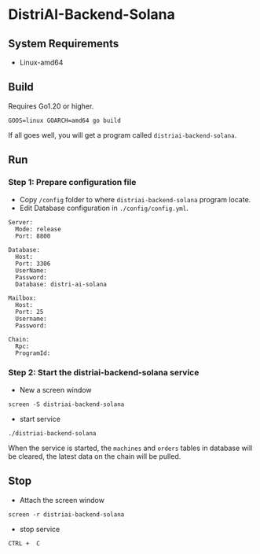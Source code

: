 # DistriAI-Backend-Solana

## System Requirements
- Linux-amd64

## Build
Requires Go1.20 or higher.
```
GOOS=linux GOARCH=amd64 go build
```
If all goes well, you will get a program called `distriai-backend-solana`.

## Run
### Step 1: Prepare configuration file
- Copy `/config` folder to where `distriai-backend-solana` program locate.
- Edit Database configuration in `./config/config.yml`.
```
Server:
  Mode: release
  Port: 8800

Database:
  Host:
  Port: 3306
  UserName:
  Password:
  Database: distri-ai-solana

Mailbox:
  Host:
  Port: 25
  Username:
  Password:

Chain:
  Rpc:
  ProgramId:
```

### Step 2: Start the distriai-backend-solana service
- New a screen window
```
screen -S distriai-backend-solana
```
- start service
```
./distriai-backend-solana
```
When the service is started, the `machines` and `orders` tables in database will be cleared, the latest data on the chain will be pulled.

## Stop
- Attach the screen window
```
screen -r distriai-backend-solana
```
- stop service

`CTRL +  C`

